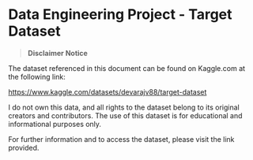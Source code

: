 # Data Engineering Project - Target Dataset

> __Disclaimer Notice__

The dataset referenced in this document can be found on Kaggle.com at the following link: 

https://www.kaggle.com/datasets/devarajv88/target-dataset

I do not own this data, and all rights to the dataset belong to its original creators and contributors. The use of this dataset is for educational and informational purposes only.

For further information and to access the dataset, please visit the link provided.
